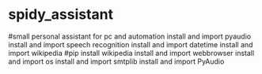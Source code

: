 # spidy_assistant
#small personal assistant for pc and automation
install and import pyaudio
install and import speech recognition
install and import datetime
install and import wikipedia  #pip install wikipedia
install and import webbrowser
install and import os
install and import smtplib
install and 
import PyAudio
